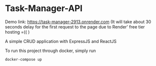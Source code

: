 # Task-Manager-API

Demo link: https://task-manager-2913.onrender.com (It will take about 30 seconds delay for the first request to the page due to Render' free tier hosting =(( )

A simple CRUD application with ExpressJS and ReactJS

To run this project through docker, simply run

```
docker-compose up
```
